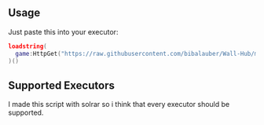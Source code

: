 ## Usage
Just paste this into your executor:
```lua
loadstring(
  game:HttpGet("https://raw.githubusercontent.com/bibalauber/Wall-Hub/main/Rivals.lua")
)()
```
## Supported Executors
I made this script with solrar so i think that every executor should be supported.
